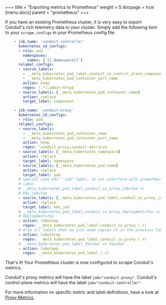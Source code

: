 +++
title = "Exporting metrics to Prometheus"
weight = 5
docpage = true
[menu.docs]
  parent = "prometheus"
+++

If you have an existing Prometheus cluster, it is very easy to export Conduit's
rich telemetry data to your cluster.  Simply add the following item to your
`scrape_configs` in your Prometheus config file:

```yaml
    - job_name: 'conduit-controller'
      kubernetes_sd_configs:
      - role: pod
        namespaces:
          names: ['{{.Namespace}}']
      relabel_configs:
      - source_labels:
        - __meta_kubernetes_pod_label_conduit_io_control_plane_component
        - __meta_kubernetes_pod_container_port_name
        action: keep
        regex: (.*);admin-http$
      - source_labels: [__meta_kubernetes_pod_container_name]
        action: replace
        target_label: component

    - job_name: 'conduit-proxy'
      kubernetes_sd_configs:
      - role: pod
      relabel_configs:
      - source_labels:
        - __meta_kubernetes_pod_container_name
        - __meta_kubernetes_pod_container_port_name
        action: keep
        regex: ^conduit-proxy;conduit-metrics$
      - source_labels: [__meta_kubernetes_namespace]
        action: replace
        target_label: namespace
      - source_labels: [__meta_kubernetes_pod_name]
        action: replace
        target_label: pod
      # special case k8s' "job" label, to not interfere with prometheus' "job"
      # label
      # __meta_kubernetes_pod_label_conduit_io_proxy_job=foo =>
      # k8s_job=foo
      - source_labels: [__meta_kubernetes_pod_label_conduit_io_proxy_job]
        action: replace
        target_label: k8s_job
      # __meta_kubernetes_pod_label_conduit_io_proxy_deployment=foo =>
      # deployment=foo
      - action: labelmap
        regex: __meta_kubernetes_pod_label_conduit_io_proxy_(.+)
      # drop all labels that we just made copies of in the previous labelmap
      - action: labeldrop
        regex: __meta_kubernetes_pod_label_conduit_io_proxy_(.+)
      # __meta_kubernetes_pod_label_foo=bar => foo=bar
      - action: labelmap
        regex: __meta_kubernetes_pod_label_(.+)
```

That's it!  Your Prometheus cluster is now configured to scrape Conduit's
metrics.

Conduit's proxy metrics will have the label `job="conduit-proxy"`.  Conduit's
control-plane metrics will have the label `job="conduit-controller"`.

For more information on specific metric and label definitions, have a look at
[Proxy Metrics](/proxy-metrics),
